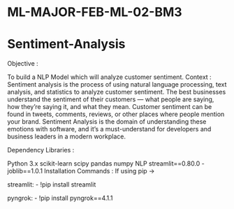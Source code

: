 # ML-MAJOR-FEB-ML-02-BM3
# Sentiment-Analysis
Objective :

To build a NLP Model which will analyze customer sentiment. Context : Sentiment analysis is the process of using natural language processing, text analysis, and statistics to analyze customer sentiment. The best businesses understand the sentiment of their customers — what people are saying, how they’re saying it, and what they mean. Customer sentiment can be found in tweets, comments, reviews, or other places where people mention your brand. Sentiment Analysis is the domain of understanding these emotions with software, and it’s a must-understand for developers and business leaders in a modern workplace.

Dependency Libraries :

Python 3.x
scikit-learn
scipy
pandas
numpy
NLP
streamlit==0.80.0 -joblib==1.0.1
Installation Commands : If using pip ->

streamlit: - !pip install streamlit

pyngrok: - !pip install pyngrok==4.1.1
